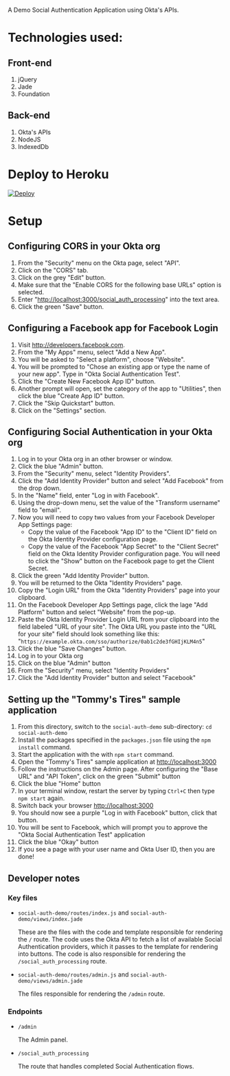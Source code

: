 A Demo Social Authentication Application using Okta's APIs.

# Technologies used:

## Front-end

1.  jQuery
2.  Jade
3.  Foundation

## Back-end

1.  Okta's APIs
2.  NodeJS
3.  IndexedDb

# Deploy to Heroku

<a href="https://heroku.com/deploy?template=https%3A%2F%2Fgithub.com%2Fjpf%2Fokta-social-auth-demo-app">
  <img src="https://www.herokucdn.com/deploy/button.png" alt="Deploy">
</a>

# Setup

## Configuring CORS in your Okta org

1.  From the "Security" menu on the Okta page, select "API".
2.  Click on the "CORS" tab.
3.  Click on the grey "Edit" button.
4.  Make sure that the "Enable CORS for the following base URLs"
    option is selected.
5.  Enter "<http://localhost:3000/social_auth_processing>" into the text area.
6.  Click the green "Save" button.

## Configuring a Facebook app for Facebook Login

1.  Visit <http://developers.facebook.com>.
2.  From the "My Apps" menu, select "Add a New App".
3.  You will be asked to "Select a platform", choose "Website".
4.  You will be prompted to "Chose an existing app or type the name
    of your new app". Type in "Okta Social Authentication Test".
5.  Click the "Create New Facebook App ID" button.
6.  Another prompt will open, set the category of the app to
    "Utilities", then click the blue "Create App ID" button.
7.  Click the "Skip Quickstart" button.
8.  Click on the "Settings" section.

## Configuring Social Authentication in your Okta org

1.  Log in to your Okta org in an other browser or window.
2.  Click the blue "Admin" button.
3.  From the "Security" menu, select "Identity Providers".
4.  Click the "Add Identity Provider" button and select "Add
    Facebook" from the drop down.
5.  In the "Name" field, enter "Log in with Facebook".
6.  Using the drop-down menu, set the value of the "Transform username" field to "email".
7.  Now you will need to copy two values from your Facebook
    Developer App Settings page:
    -   Copy the value of the Facebook "App ID" to the "Client ID"
        field on the Okta Identity Provider configuration page.
    -   Copy the value of the Facebook "App Secret" to the "Client Secret"
        field on the Okta Identity Provider configuration page. You
        will need to click the "Show" button on the Facebook page to
        get the Client Secret.
8.  Click the green "Add Identity Provider" button.
9.  You will be returned to the Okta "Identity Providers" page.
10. Copy the "Login URL" from the Okta "Identity Providers" page
    into your clipboard.
11. On the Facebook Developer App Settings page, click the lage "Add
    Platform" button and select "Website" from the pop-up.
12. Paste the Okta Identity Provider Login URL from your clipboard
    into the field labeled "URL of your site".
    The Okta URL you paste into the "URL for your site" field 
    should look something like this: 
    "`https://example.okta.com/sso/authorize/0ab1c2de3fGHIjKLM4n5`"
13. Click the blue "Save Changes" button.
14. Log in to your Okta org
15. Click on the blue "Admin" button
16. From the "Security" menu, select "Identity Providers"
17. Click the "Add Identity Provider" button and select "Facebook"

## Setting up the "Tommy's Tires" sample application

1.  From this directory, switch to the `social-auth-demo` sub-directory: `cd social-auth-demo`
2.  Install the packages specified in the `packages.json` file using
    the `npm install` command.
3.  Start the application with the with `npm start` command.
4.  Open the "Tommy's Tires" sample application at <http://localhost:3000>
5.  Follow the instructions on the Admin page. After configuring the
    "Base URL" and "API Token", click on the green "Submit" button
6.  Click the blue "Home" button
7.  In your terminal window, restart the server by typing `Ctrl+C`
          then type `npm start` again.
8.  Switch back your browser <http://localhost:3000>
9.  You should now see a purple "Log in with Facebook" button, click
    that button.
10. You will be sent to Facebook, which will prompt you to approve
    the "Okta Social Authentication Test" application
11. Click the blue "Okay" button
12. If you see a page with your user name and Okta User ID, then you
    are done!

## Developer notes

### Key files

-   `social-auth-demo/routes/index.js` and `social-auth-demo/views/index.jade`
    
    These are the files with the code and template responsible for
    rendering the `/` route. The code uses the Okta API to fetch a list
    of available Social Authentication providers, which it passes to
    the template for rendering into buttons. The code is also
    responsible for rendering the `/social_auth_processing` route.
-   `social-auth-demo/routes/admin.js` and
    `social-auth-demo/views/admin.jade`
    
    The files responsible for rendering the `/admin` route.

### Endpoints

-   `/admin`
    
    The Admin panel.
-   `/social_auth_processing`
    
    The route that handles completed Social Authentication flows.